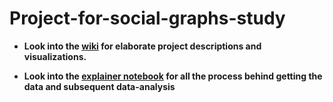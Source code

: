 # Project-for-social-graphs-study

* **Look into the [wiki](https://github.com/Sam1511/project-for-social-graphs-study/wiki) for elaborate project descriptions and visualizations.**



* **Look into the [explainer notebook](https://github.com/Sam1511/project-for-social-graphs-study/blob/tester/explainer_notebook-Copy3.ipynb) for all the process behind getting the data and subsequent data-analysis**

